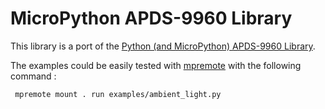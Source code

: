 # MicroPython APDS-9960 Library

This library is a port of the [Python (and MicroPython) APDS-9960 Library](https://github.com/liske/python-apds9960/).

The examples could be easily tested with [mpremote](https://docs.micropython.org/en/latest/reference/mpremote.html) with the following command :

```sh
 mpremote mount . run examples/ambient_light.py
```
